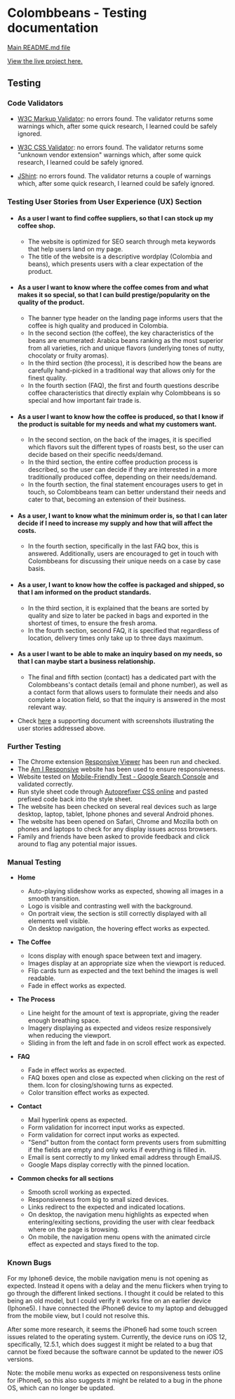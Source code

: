 # Colombbeans - Testing documentation

[Main README.md file](/README.md)

[View the live project here.](https://mihaelavacarus.github.io/MS2-Colombbeans/)

## Testing

### Code Validators 

- [W3C Markup Validator](https://validator.w3.org/#validate_by_input): no errors found. The validator returns some warnings which, after some quick research, I learned could be safely ignored.

- [W3C CSS Validator](https://jigsaw.w3.org/css-validator/#validate_by_input): no errors found. The validator returns some "unknown vendor extension" warnings which, after some quick research, I learned could be safely ignored.

- [JShint](https://jshint.com/): no errors found. The validator returns a couple of warnings which, after some quick research, I learned could be safely ignored.

### Testing User Stories from User Experience (UX) Section

- #### As a user I want to find coffee suppliers, so that I can stock up my coffee shop.
    - The website is optimized for SEO search through meta keywords that help users land on my page. 
    - The title of the website is a descriptive wordplay (Colombia and beans), which presents users with a clear expectation of the product.
- #### As a user I want to know where the coffee comes from and what makes it so special, so that I can build prestige/popularity on the quality of the product.
    - The banner type header on the landing page informs users that the coffee is high quality and produced in Colombia.
    - In the second section (the coffee), the key characteristics of the beans are enumerated: Arabica beans ranking as the most superior from all varieties, rich and unique flavors (underlying tones of nutty, chocolaty or fruity aromas).
    - In the third section (the process), it is described how the beans are carefully hand-picked in a traditional way that allows only for the finest quality.
    - In the fourth section (FAQ), the first and fourth questions describe coffee characteristics that directly explain why Colombbeans is so special and how important fair trade is.
- #### As a user I want to know how the coffee is produced, so that I know if the product is suitable for my needs and what my customers want.
    - In the second section, on the back of the images, it is specified which flavors suit the different types of roasts best, so the user can decide based on their specific needs/demand.
    - In the third section, the entire coffee production process is described, so the user can decide if they are interested in a more traditionally produced coffee, depending on their needs/demand.
    - In the fourth section, the final statement encourages users to get in touch, so Colombbeans team can better understand their needs and cater to that, becoming an extension of their business.
- #### As a user, I want to know what the minimum order is, so that I can later decide if I need to increase my supply and how that will affect the costs.
    - In the fourth section, specifically in the last FAQ box, this is answered. Additionally, users are encouraged to get in touch with Colombbeans for discussing their unique needs on a case by case basis. 
- #### As a user, I want to know how the coffee is packaged and shipped, so that I am informed on the product standards.
    - In the third section, it is explained that the beans are sorted by quality and size to later be packed in bags and exported in the shortest of times, to ensure the fresh aroma.
    - In the fourth section, second FAQ, it is specified that regardless of location, delivery times only take up to three days maximum.
- #### As a user I want to be able to make an inquiry based on my needs, so that I can maybe start a business relationship.
    - The final and fifth section (contact) has a dedicated part with the Colombbeans's contact details (email and phone number), as well as a contact form that allows users to formulate their needs and also complete a location field, so that the inquiry is answered in the most relevant way.

- Check [here](/workspace/MS2-Colombbeans/assets/docs/user-stories.pdf) a supporting document with screenshots illustrating the user stories addressed above.

### Further Testing 

- The Chrome extension [Responsive Viewer](https://chrome.google.com/webstore/detail/responsive-viewer/inmopeiepgfljkpkidclfgbgbmfcennb?hl=en) has been run and checked.
- The [Am I Responsive](http://ami.responsivedesign.is/) website has been used to ensure responsiveness.
- Website tested on [Mobile-Friendly Test - Google Search Console](https://search.google.com/test/mobile-friendly) and validated correctly.
- Run style sheet code through [Autoprefixer CSS online](http://autoprefixer.github.io/) and pasted prefixed code back into the style sheet.
- The website has been checked on several real devices such as large desktop, laptop, tablet, Iphone phones and several Android phones.
- The website has been opened on Safari, Chrome and Mozilla both on phones and laptops to check for any display issues across browsers.
- Family and friends have been asked to provide feedback and click around to flag any potential major issues.

### Manual Testing 

- **Home**
    - Auto-playing slideshow works as expected, showing all images in a smooth transition.
    - Logo is visible and contrasting well with the background. 
    - On portrait view, the section is still correctly displayed with all elements well visible.
    - On desktop navigation, the hovering effect works as expected.

- **The Coffee**
    - Icons display with enough space between text and imagery.
    - Images display at an appropriate size when the viewport is reduced.
    - Flip cards turn as expected and the text behind the images is well readable.
    - Fade in effect works as expected.

- **The Process**
    - Line height for the amount of text is appropriate, giving the reader enough breathing space.
    - Imagery displaying as expected and videos resize responsively when reducing the viewport.
    - Sliding in from the left and fade in on scroll effect work as expected.

- **FAQ**
    - Fade in effect works as expected.
    - FAQ boxes open and close as expected when clicking on the rest of them. Icon for closing/showing turns as expected.
    - Color transition effect works as expected.

- **Contact**
    - Mail hyperlink opens as expected.
    - Form validation for incorrect input works as expected. 
    - Form validation for correct input works as expected. 
    - "Send" button from the contact form prevents users from submitting if the fields are empty and only works if everything is filled in.
    - Email is sent correctly to my linked email address through EmailJS.
    - Google Maps display correctly with the pinned location. 

- **Common checks for all sections**
    - Smooth scroll working as expected.
    - Responsiveness from big to small sized devices.
    - Links redirect to the expected and indicated locations.
    - On desktop, the navigation menu highlights as expected when entering/exiting sections, providing the user with clear feedback where on the page is browsing.
    - On mobile, the navigation menu opens with the animated circle effect as expected and stays fixed to the top.

### Known Bugs
For my Iphone6 device, the mobile navigation menu is not opening as expected. Instead it opens with a delay and the menu flickers when trying to go through the different linked sections. I thought it could be related to this being an old model, but I could verify it works fine on an earlier device (Iphone5). I have connected the iPhone6 device to my laptop and debugged from the mobile view, but I could not resolve this.

After some more research, it seems the iPhone6 had some touch screen issues related to the operating system. Currently, the device runs on iOS 12, specifically, 12.5.1, which does suggest it might be related to a bug that cannot be fixed because the software cannot be updated to the newer iOS versions.

Note: the mobile menu works as expected on responsiveness tests online for iPhone6, so this also suggests it might be related to a bug in the phone OS, which can no longer be updated.